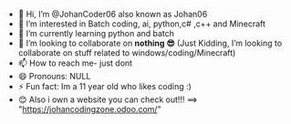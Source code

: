 - 👋 Hi, I’m @JohanCoder06 also known as Johan06
- 👀 I’m interested in Batch coding, ai, python,c# ,c++ and Minecraft
- 🌱 I’m currently learning python and batch
- 💞️ I’m looking to collaborate on **nothing 😎** (Just Kidding, I’m looking to collaborate on stuff related to windows/coding/Minecraft)
- 📫 How to reach me-  just dont
- 😄 Pronouns: NULL
- ⚡ Fun fact: Im a 11 year old who likes coding :)
- 😊 Also i own a website you can check out!!! ==> "https://johancodingzone.odoo.com/"
<!---
JohanCoder06/JohanCoder06 is a ✨ special ✨ repository because its `README.md` (this file) appears on your GitHub profile.
You can click the Preview link to take a look at your changes.
--->
